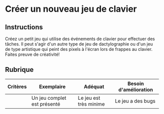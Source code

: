 # Créer un nouveau jeu de clavier

## Instructions

Créez un petit jeu qui utilise des événements de clavier pour effectuer des tâches. Il peut s'agir d'un autre type de jeu de dactylographie ou d'un jeu de type artistique qui peint des pixels à l'écran lors de frappes au clavier. Faites preuve de créativité!

## Rubrique

| Critères | Exemplaire                | Adéquat                 | Besoin d'amélioration |
| -------- | ------------------------ | ------------------------ | ----------------- |
|          | Un jeu complet est présenté | Le jeu est très minime | Le jeu a des bugs |

